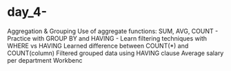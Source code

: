 # day_4-
 Aggregation &amp; Grouping Use of aggregate functions: SUM, AVG, COUNT - Practice with GROUP BY and HAVING - Learn filtering techniques with WHERE vs HAVING  Learned difference between COUNT(*) and COUNT(column)  Filtered grouped data using HAVING clause Average salary per department Workbenc
